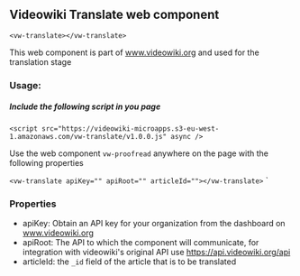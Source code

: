 ## Videowiki Translate web component
`<vw-translate></vw-translate>`

This web component is part of www.videowiki.org and used for the translation stage

### Usage:
##### Include the following script in you page
`<script src="https://videowiki-microapps.s3-eu-west-1.amazonaws.com/vw-translate/v1.0.0.js" async />`

Use the web component `vw-proofread` anywhere on the page with the following properties  

`<vw-translate apiKey="" apiRoot="" articleId=""></vw-translate>`
`
### Properties
- apiKey: Obtain an API key for your organization from the dashboard on www.videowiki.org
- apiRoot: The API to which the component will communicate, for integration with videowiki's original API use https://api.videowiki.org/api
- articleId: the `_id` field of the article that is to be translated